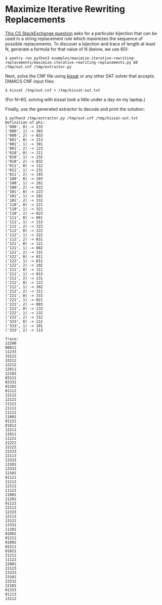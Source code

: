 Maximize Iterative Rewriting Replacements
=========================================

[This CS StackExchange question](https://cs.stackexchange.com/questions/173715/how-to-find-a-bijection-phi-that-maximizes-the-number-of-iterative-replacemen)
asks for a particular bijection that can be used in a string replacement rule which maximizes the sequence of possible replacements. To discover a
bijection and trace of length at least N, generate a formula for that value of N (below, we use 60):

```
$ poetry run python3 examples/maximize-iterative-rewriting-replacements/maximize-iterative-rewriting-replacements.py 60 /tmp/out.cnf /tmp/extractor.py
```

Next, solve the CNF file using [kissat](https://github.com/arminbiere/kissat) or any other SAT solver that accepts DIMACS CNF input files:

```
$ kissat /tmp/out.cnf > /tmp/kissat-out.txt
```

(For N=60, solving with kissat took a little under a day on my laptop.)

Finally, use the generated extractor to decode and print the solution:

```
$ python3 /tmp/extractor.py /tmp/out.cnf /tmp/kissat-out.txt
Definition of phi:
('000', 0) -> 233
('000', 1) -> 303
('000', 2) -> 033
('001', 0) -> 213
('001', 1) -> 301
('001', 2) -> 123
('010', 0) -> 211
('010', 1) -> 232
('010', 2) -> 032
('011', 0) -> 112
('011', 1) -> 231
('011', 2) -> 103
('100', 0) -> 203
('100', 1) -> 201
('100', 2) -> 022
('101', 0) -> 223
('101', 1) -> 202
('101', 2) -> 332
('110', 0) -> 221
('110', 1) -> 321
('110', 2) -> 023
('111', 0) -> 001
('111', 1) -> 313
('111', 2) -> 323
('112', 0) -> 222
('112', 1) -> 322
('112', 2) -> 031
('121', 0) -> 121
('121', 1) -> 002
('121', 2) -> 331
('122', 0) -> 011
('122', 1) -> 012
('122', 2) -> 102
('211', 0) -> 111
('211', 1) -> 013
('211', 2) -> 131
('212', 0) -> 122
('212', 1) -> 302
('212', 2) -> 311
('221', 0) -> 333
('221', 1) -> 021
('221', 2) -> 003
('222', 0) -> 133
('222', 1) -> 132
('222', 2) -> 312
('333', 0) -> 212
('333', 1) -> 101
('333', 2) -> 113

Trace:
12200
00011
11233
33222
33312
12212
12011
12103
03121
03331
01101
01112
12112
12121
21121
21111
11111
11001
01221
01012
12211
11011
11221
21222
22122
22333
22113
13333
13101
13332
12101
01121
21112
12111
11121
21001
21201
01122
22112
12333
12113
13121
13331
11101
01001
01211
01002
02211
01021
21211
11122
22001
22123
23333
23101
23332
22101
01333
01113
13112
```
